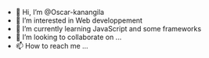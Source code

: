 - 👋 Hi, I’m @Oscar-kanangila
- 👀 I’m interested in Web developpement
- 🌱 I’m currently learning JavaScript and some frameworks
- 💞️ I’m looking to collaborate on ...
- 📫 How to reach me ...

<!---
Oscar-kanangila/Oscar-kanangila is a ✨ special ✨ repository because its `README.md` (this file) appears on your GitHub profile.
You can click the Preview link to take a look at your changes.
--->
